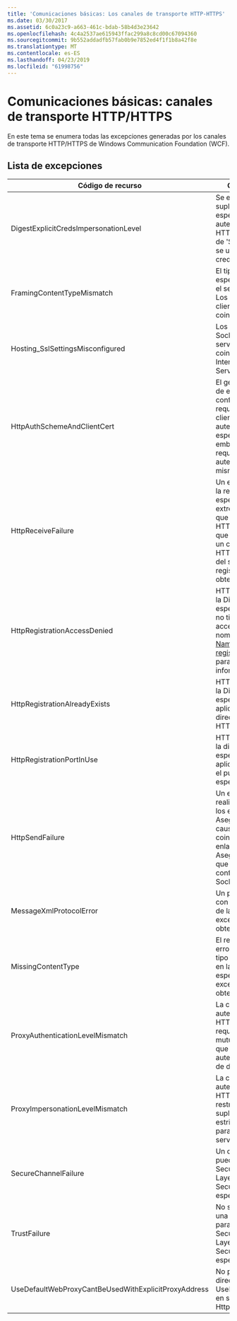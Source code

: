 ```yaml
---
title: 'Comunicaciones básicas: Los canales de transporte HTTP-HTTPS'
ms.date: 03/30/2017
ms.assetid: 6c0a23c9-a663-461c-bdab-58b4d3e23642
ms.openlocfilehash: 4c4a2537ae615943ffac299a8c8cd00c67094360
ms.sourcegitcommit: 9b552addadfb57fab0b9e7852ed4f1f1b8a42f8e
ms.translationtype: MT
ms.contentlocale: es-ES
ms.lasthandoff: 04/23/2019
ms.locfileid: "61998756"
---
```

# <a name="core-communications-httphttps-transport-channels"></a>Comunicaciones básicas: canales de transporte HTTP/HTTPS
En este tema se enumera todas las excepciones generadas por los canales de transporte HTTP/HTTPS de Windows Communication Foundation (WCF).  
  
## <a name="exception-list"></a>Lista de excepciones  
  
|Código de recurso|Cadena de recurso|  
|-------------------|---------------------|  
|DigestExplicitCredsImpersonationLevel|Se especificó el nivel de suplantación especificado. La autenticación implícita del HTTP solo admite el nivel de 'Suplantación' cuando se utiliza con una credencial explícita.|  
|FramingContentTypeMismatch|El tipo de contenido especificado no lo admitió el servicio especificado. Los enlaces de servicio y cliente puede que no coincidan.|  
|Hosting_SslSettingsMisconfigured|Los valores de Secure Sockets Layer para el servicio especificado no coinciden con los de Internet Information Services.|  
|HttpAuthSchemeAndClientCert|El generador de agentes de escucha de HTTPS se configuró para que requiera un certificado de cliente y el esquema de autenticación especificado. Sin embargo, solo se puede requerir una forma de autenticación de cliente al mismo tiempo.|  
|HttpReceiveFailure|Un error ocurrido al recibir la respuesta HTTP en lo especificado. El enlace del extremo de servicio puede que no use el protocolo HTTP. Otra posibilidad es que el servidor terminase un contexto de solicitud HTTP debido a un cierre del servicio. Vea los registros del servidor para obtener más detalles.|  
|HttpRegistrationAccessDenied|HTTP no puede registrar la Dirección URL especificada. El proceso no tiene derechos de acceso a este espacio de nombres (consulte [Namespace reservas, registros y enrutamiento](/windows/desktop/http/namespace-reservations-registrations-and-routing) para obtener más información).|  
|HttpRegistrationAlreadyExists|HTTP no puede registrar la Dirección URL especificada. Otra aplicación ya registró esta dirección URL con HTTP.SYS.|  
|HttpRegistrationPortInUse|HTTP no puede registrar la dirección URL especificada porque otra aplicación está utilizando el puerto TCP especificado.|  
|HttpSendFailure|Un error producido al realizar la solicitud HTTP a los especificados. Asegúrese de que la causa no es la no coincidencia de los enlaces de seguridad. Asegúrese también de que el servicio no se configura para Secure Sockets Layer.|  
|MessageXmlProtocolError|Un problema se produjo con el XML que se recibió de la red. Vea la excepción interna para obtener más detalles.|  
|MissingContentType|El receptor devolvió un error que indica que el tipo de contenido faltaba en la solicitud a los especificados. Consulte la excepción interna para obtener más información.|  
|ProxyAuthenticationLevelMismatch|La credencial de autenticación del proxy HTTP especificó un requisito de autenticación mutua que es más estricto que el requisito para la autenticación del servidor de destino.|  
|ProxyImpersonationLevelMismatch|La credencial de autenticación del proxy HTTP especificó una restricción del nivel de suplantación que es más estricta que la restricción para la autenticación del servidor de destino.|  
|SecureChannelFailure|Un canal seguro no se puede establecer para Secure Socket Layer/Transport Layer Security con la autoridad especificada.|  
|TrustFailure|No se puede establecer una relación de confianza para el canal seguro de Secure Socket Layer/Transport Layer Security con la autoridad especificada.|  
|UseDefaultWebProxyCantBeUsedWithExplicitProxyAddress|No puede especificar una dirección proxy explícita ni UseDefaultWebProxy=true en su elemento HttpTransportBinding.|
